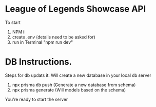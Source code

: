 # League of Legends Showcase API

To start

1. NPM i
2. create .env (details need to be asked for)
3. run in Terminal "npm run dev"

# DB Instructions.

Steps for db updats it. Will create a new database in your local db server

1. npx prisma db push (Generate a new database from schema)
2. npx prisma generate (Will models based on the schema)

You're ready to start the server

